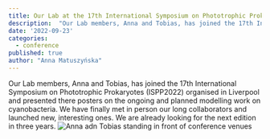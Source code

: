 ```yaml
---
title: Our Lab at the 17th International Symposium on Phototrophic Prokaryotes (ISPP2022)
description:  "Our Lab members, Anna and Tobias, has joined the 17th International Symposium on Phototrophic Prokaryotes (ISPP2022) organised in Liverpool."
date: '2022-09-23'
categories:
  - conference
published: true
author: "Anna Matuszyńska"
---
```


Our Lab members, Anna and Tobias, has joined the 17th International Symposium on Phototrophic Prokaryotes (ISPP2022) organised in Liverpool and presented there posters on the ongoing and planned modelling work on cyanobacteria. We have finally met in person our long collaborators and launched new, interesting ones. We are already looking for the next edition in three years.
![Anna adn Tobias standing in front of conference venues](/news/ispp-2022.jpeg)